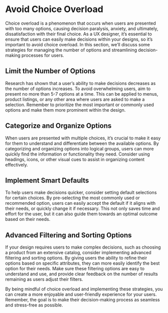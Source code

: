 # Avoid Choice Overload

Choice overload is a phenomenon that occurs when users are presented with too many options, causing decision paralysis, anxiety, and ultimately, dissatisfaction with their final choice. As a UX designer, it’s essential to ensure that users can easily make decisions within your designs, so it’s important to avoid choice overload. In this section, we’ll discuss some strategies for managing the number of options and streamlining decision-making processes for users.

## Limit the Number of Options

Research has shown that a user’s ability to make decisions decreases as the number of options increases. To avoid overwhelming users, aim to present no more than 5-7 options at a time. This can be applied to menus, product listings, or any other area where users are asked to make a selection. Remember to prioritize the most important or commonly used options and make them more prominent within the design.

## Categorize and Organize Options

When users are presented with multiple choices, it’s crucial to make it easy for them to understand and differentiate between the available options. By categorizing and organizing options into logical groups, users can more quickly find the information or functionality they need. Consider using headings, icons, or other visual cues to assist in organizing content effectively.

## Implement Smart Defaults

To help users make decisions quicker, consider setting default selections for certain choices. By pre-selecting the most commonly used or recommended option, users can easily accept the default if it aligns with their needs, or quickly change it if necessary. This not only saves time and effort for the user, but it can also guide them towards an optimal outcome based on their needs.

## Advanced Filtering and Sorting Options

If your design requires users to make complex decisions, such as choosing a product from an extensive catalog, consider implementing advanced filtering and sorting options. By giving users the ability to refine their options based on specific attributes, they can more easily identify the best option for their needs. Make sure these filtering options are easy to understand and use, and provide clear feedback on the number of results remaining as users adjust their filters.

By being mindful of choice overload and implementing these strategies, you can create a more enjoyable and user-friendly experience for your users. Remember, the goal is to make their decision-making process as seamless and stress-free as possible.
